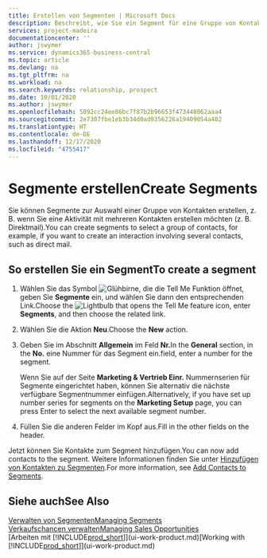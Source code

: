 ```yaml
---
title: Erstellen von Segmenten | Microsoft Docs
description: Beschreibt, wie Sie ein Segment für eine Gruppe von Kontakten in Business Central erstellen, beispielsweise um mehrere Kontakte mit einer Direktsendung anzusprechen.
services: project-madeira
documentationcenter: ''
author: jswymer
ms.service: dynamics365-business-central
ms.topic: article
ms.devlang: na
ms.tgt_pltfrm: na
ms.workload: na
ms.search.keywords: relationship, prospect
ms.date: 10/01/2020
ms.author: jswymer
ms.openlocfilehash: 5092cc24ee86bc7f87b2b96653f473448062aaa4
ms.sourcegitcommit: 2e7307fbe1eb3b34d0ad9356226a19409054a402
ms.translationtype: HT
ms.contentlocale: de-DE
ms.lasthandoff: 12/17/2020
ms.locfileid: "4755417"
---
```

# <a name="create-segments"></a><span data-ttu-id="27d81-103">Segmente erstellen</span><span class="sxs-lookup"><span data-stu-id="27d81-103">Create Segments</span></span>
<span data-ttu-id="27d81-104">Sie können Segmente zur Auswahl einer Gruppe von Kontakten erstellen, z. B. wenn Sie eine Aktivität mit mehreren Kontakten erstellen möchten (z. B. Direktmail).</span><span class="sxs-lookup"><span data-stu-id="27d81-104">You can create segments to select a group of contacts, for example, if you want to create an interaction involving several contacts, such as direct mail.</span></span>

## <a name="to-create-a-segment"></a><span data-ttu-id="27d81-105">So erstellen Sie ein Segment</span><span class="sxs-lookup"><span data-stu-id="27d81-105">To create a segment</span></span>
1. <span data-ttu-id="27d81-106">Wählen Sie das Symbol ![Glühbirne, die die Tell Me Funktion öffnet](media/ui-search/search_small.png "Was möchten Sie tun?"), geben Sie **Segmente** ein, und wählen Sie dann den entsprechenden Link.</span><span class="sxs-lookup"><span data-stu-id="27d81-106">Choose the ![Lightbulb that opens the Tell Me feature](media/ui-search/search_small.png "Tell me what you want to do") icon, enter **Segments**, and then choose the related link.</span></span>
2. <span data-ttu-id="27d81-107">Wählen Sie die Aktion **Neu**.</span><span class="sxs-lookup"><span data-stu-id="27d81-107">Choose the **New** action.</span></span>
3. <span data-ttu-id="27d81-108">Geben Sie im Abschnitt **Allgemein** im Feld **Nr.**</span><span class="sxs-lookup"><span data-stu-id="27d81-108">In the **General** section, in the **No.**</span></span> <span data-ttu-id="27d81-109">eine Nummer für das Segment ein.</span><span class="sxs-lookup"><span data-stu-id="27d81-109">field, enter a number for the segment.</span></span>

    <span data-ttu-id="27d81-110">Wenn Sie auf der Seite **Marketing & Vertrieb Einr.** Nummernserien für Segmente eingerichtet haben, können Sie alternativ die nächste verfügbare Segmentnummer einfügen.</span><span class="sxs-lookup"><span data-stu-id="27d81-110">Alternatively, if you have set up number series for segments on the **Marketing Setup** page, you can press Enter to select the next available segment number.</span></span>
4. <span data-ttu-id="27d81-111">Füllen Sie die anderen Felder im Kopf aus.</span><span class="sxs-lookup"><span data-stu-id="27d81-111">Fill in the other fields on the header.</span></span>

<span data-ttu-id="27d81-112">Jetzt können Sie Kontakte zum Segment hinzufügen.</span><span class="sxs-lookup"><span data-stu-id="27d81-112">You can now add contacts to the segment.</span></span> <span data-ttu-id="27d81-113">Weitere Informationen finden Sie unter [Hinzufügen von Kontakten zu Segmenten](marketing-add-contact-segment.md).</span><span class="sxs-lookup"><span data-stu-id="27d81-113">For more information, see [Add Contacts to Segments](marketing-add-contact-segment.md).</span></span>

## <a name="see-also"></a><span data-ttu-id="27d81-114">Siehe auch</span><span class="sxs-lookup"><span data-stu-id="27d81-114">See Also</span></span>
[<span data-ttu-id="27d81-115">Verwalten von Segmenten</span><span class="sxs-lookup"><span data-stu-id="27d81-115">Managing Segments</span></span>](marketing-segments.md)  
[<span data-ttu-id="27d81-116">Verkaufschancen verwalten</span><span class="sxs-lookup"><span data-stu-id="27d81-116">Managing Sales Opportunities</span></span>](marketing-manage-sales-opportunities.md)  
<span data-ttu-id="27d81-117">[Arbeiten mit [!INCLUDE[prod_short](includes/prod_short.md)]](ui-work-product.md)</span><span class="sxs-lookup"><span data-stu-id="27d81-117">[Working with [!INCLUDE[prod_short](includes/prod_short.md)]](ui-work-product.md)</span></span>  
